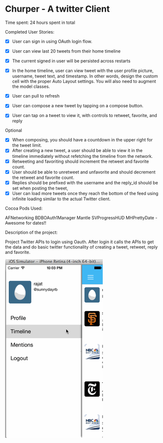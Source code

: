 Churper - A twitter Client
=========================

Time spent:  24 hours spent in total

Completed User Stories: 

- [x] User can sign in using OAuth login flow.
- [x] User can view last 20 tweets from their home timeline
- [x] The current signed in user will be persisted across restarts 
- [x] In the home timeline, user can view tweet with the user profile picture, username, tweet text, and timestamp.  In other words, design the custom cell with the proper Auto Layout settings.  You will also need to augment the model classes.
- [x] User can pull to refresh 
- [x] User can compose a new tweet by tapping on a compose button.
- [x] User can tap on a tweet to view it, with controls to retweet, favorite, and reply 


Optional
- [x] When composing, you should have a countdown in the upper right for the tweet limit.
- [x] After creating a new tweet, a user should be able to view it in the timeline immediately without refetching the timeline from the network.
- [x] Retweeting and favoriting should increment the retweet and favorite count.
- [x] User should be able to unretweet and unfavorite and should decrement the retweet and favorite count.
- [x] Replies should be prefixed with the username and the reply_id should be set when posting the tweet,
- [x] User can load more tweets once they reach the bottom of the feed using infinite loading similar to the actual Twitter client.

Cocoa Pods Used: 

AFNetworking
BDBOAuth1Manager
Mantle
SVProgressHUD
MHPrettyDate  - Awesome for dates!! 

Description of the project:

Project Twitter APIs to login using Oauth. After login it calls the APIs to get the data and do basic twitter functionality of creating a tweet, retweet, reply and favorite. 

![Alt Text](TwitterRedux.gif)
